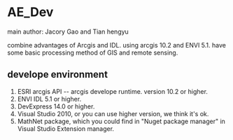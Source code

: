 # AE_Dev

main author: Jacory Gao and Tian hengyu

combine advantages of Arcgis and IDL. using arcgis 10.2 and ENVI 5.1.
have some basic processing method of GIS and remote sensing.

## develope environment
1. ESRI arcgis API -- arcgis develope runtime. version 10.2 or higher.
2. ENVI IDL 5.1 or higher.
3. DevExpress 14.0 or higher.
4. Visual Studio 2010, or you can use higher version, we think it's ok.
4. MathNet package, which you could find in "Nuget package manager" in Visual Studio Extension manager.
